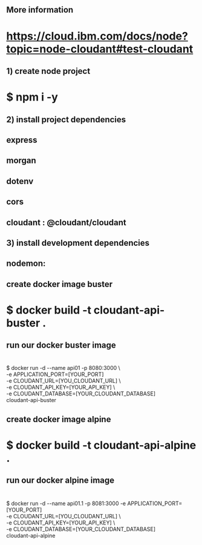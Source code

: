 ## More information
# https://cloud.ibm.com/docs/node?topic=node-cloudant#test-cloudant

## 1) create node project
# $ npm i -y

## 2) install project dependencies
## express
## morgan
## dotenv
## cors
## cloudant : @cloudant/cloudant


## 3) install development dependencies
## nodemon:

## create docker image buster
# $ docker build -t  cloudant-api-buster  .

## run our docker buster image
# 
$ docker run -d --name api01 -p 8080:3000 \   
   -e APPLICATION_PORT=[YOUR_PORT] \
   -e CLOUDANT_URL=[YOU_CLOUDANT_URL] \   
   -e CLOUDANT_API_KEY=[YOUR_API_KEY] \   
   -e CLOUDANT_DATABASE=[YOUR_CLOUDANT_DATABASE] \
   cloudant-api-buster

## create docker image alpine
# $ docker build -t cloudant-api-alpine .

## run our docker alpine image
# 
$ docker run -d --name api01.1 -p 8081:3000 
  -e APPLICATION_PORT=[YOUR_PORT] \
  -e CLOUDANT_URL=[YOU_CLOUDANT_URL] \   
  -e CLOUDANT_API_KEY=[YOUR_API_KEY] \   
  -e CLOUDANT_DATABASE=[YOUR_CLOUDANT_DATABASE] \
  cloudant-api-alpine


